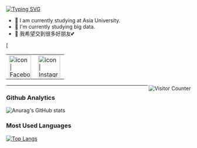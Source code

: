 <a href="https://git.io/typing-svg"><img src="https://readme-typing-svg.herokuapp.com?font=Fira+Code&pause=1000&width=435&lines=Welcome+to+Yun-1111+homepage" alt="Typing SVG" /></a>

- 🧸  I am currently studying at Asia University.
- 🧸  I'm currently studying big data.
- 🧸  我希望交到很多好朋友💕  

<table>
  <tbody>
    <tr>
      <td><a href="https://www.facebook.com/peiyun.li.902/"><img align="left" src="https://user-images.githubusercontent.com/8935531/161361100-1fe2b952-4a79-48ec-8646-58f1f4f9738c.gif" alt="icon | Facebook" width="60"/></a></td>
      <td><a href="https://www.instagram.com/yun_1016_/"><img align="left" src="https://user-images.githubusercontent.com/8935531/161361084-a010cae7-5b98-4d09-a189-03862dc6e86e.gif" alt="icon | Instagram" width="60"/></a></td>
   [ </tr>
  </tbody>
</table>
<img align="right" alt="Visitor Counter" src="https://komarev.com/ghpvc/?username=htchu&style=flat-square&&label=Profile+Views&color=50A1FF">

---

### Github Analytics
![Anurag's GitHub stats](https://github-readme-stats.vercel.app/api?username=Yun-1111&show_icons=true&theme=radical)

### Most Used Languages
[![Top Langs](https://github-readme-stats.vercel.app/api/top-langs/?username=Yun-1111&layout=compact)](https://github.com/anuraghazra/github-readme-stats)

